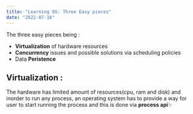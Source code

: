 ```yaml
---
title: "Learning OS: Three Easy pieces"
date: "2022-07-16"
---
```


The three easy pieces being :

- **Virtualization** of hardware resources
- **Concurrency** issues and possible solutions via scheduling policies
- Data **Peristence**

## Virtualization :

The hardware has limited amount of resources(cpu, ram and disk) and inorder to run any process, an operating system has to provide a way for user to start running the process and this is done via **process api**✨

